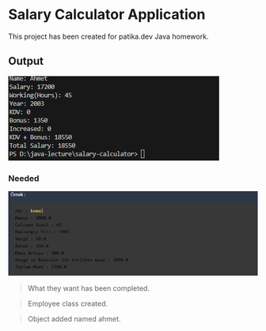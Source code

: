 # Salary Calculator Application

This project has been created for patika.dev Java homework.

## Output
![github](/salary-calculator/output.png)


### Needed
![github](/salary-calculator/needed-output.png)

> What they want has been completed.

> Employee class created.

> Object added named ahmet.
